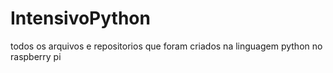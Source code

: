 # IntensivoPython
todos os arquivos e repositorios que foram criados na linguagem python no raspberry pi
